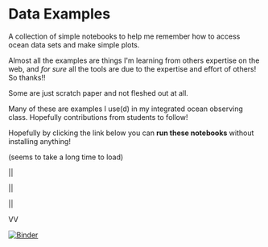 # Data Examples

A collection of simple notebooks to help me remember how to access ocean data sets and make simple plots.

Almost all the examples are things I'm learning from others expertise on the web, and *for sure* all the tools are due to the expertise and effort of others! So thanks!!

Some are just scratch paper and not fleshed out at all. 

Many of these are examples I use(d) in my integrated ocean observing class. Hopefully contributions from students to follow!


Hopefully by clicking the link below you can **run these notebooks** without installing anything!

(seems to take a long time to load)

||

||

||

VV

[![Binder](https://mybinder.org/badge_logo.svg)](https://mybinder.org/v2/gh/nlbeaird/ocean_data_examples.git/master)
